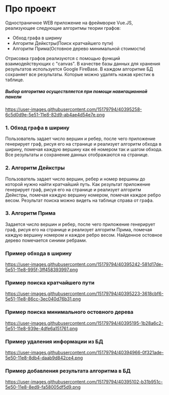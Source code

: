 # Про проект
Одностраничное WEB приложение на фреймворке Vue.JS, реализующее следующие алгоритмы теории графов:
 - Обход графа в ширину
 - Алгоритм Дейкстры(Поиск кратчайшего пути)
 - Алгоритм Прима(Остовное дерево минимальной стоимости)

Отрисовка графов реализуются с помощью функций взаимодействующих с "canvas".
В качестве базы данных для хранения результатов используется Google FireBase. В каждом алгоритме БД сохраняет все результаты. Которые можно удалять нажав крестик в таблице.

##### Выбор алгоритма осуществляется при помощи навигационной панели

https://user-images.githubusercontent.com/15179794/40395258-6c5d0d9e-5e51-11e8-82d9-ab4ae4d54e7e.png

### 1. Обход графа в ширину
Пользователь задает число вершин и ребер, после чего приложение генерирует граф, рисуя его на странице и реализует алгоритм обхода в ширину, помечая каждую вершину как её номером так и шагом обхода. Все результаты и сохранение данных отображаются на странице.

### 2. Алгоритм Дейкстры
Пользователь задает число вершин, ребер и номер вершины до которой нужно найти кратчайший путь. Как результат приложение генерирует граф, рисуя его на странице и реализует алгоритм Дейкстры, помечая каждую вершину номером, помечая каждое ребро весом. Результат поиска можно видеть на таблице справа от графа.

### 3. Алгоритм Прима
Задается число вершин и ребер, после чего приложение генерирует граф, рисуя его на странице и реализует алгоритм Прима, помечая каждую вершину номером и каждое ребро весом. Найденное остовное дерево помечается синими ребрами.

### Пример обхода в ширину

https://user-images.githubusercontent.com/15179794/40395242-581d17de-5e51-11e8-995f-3ff458393997.png

### Пример поиска кратчайшего пути

https://user-images.githubusercontent.com/15179794/40395223-3618cbf6-5e51-11e8-86cc-3ec040d76b31.png

### Пример поиска минимального остовного дерева
https://user-images.githubusercontent.com/15179794/40395195-1b28a6c2-5e51-11e8-939e-4dfe6a151761.png

### Пример удаления информации из БД

https://user-images.githubusercontent.com/15179794/40394966-0f321ade-5e50-11e8-8db4-daab9d842ce4.png

### Пример добавления результата алгоритма в БД

https://user-images.githubusercontent.com/15179794/40395102-b31b951c-5e50-11e8-8ed9-fa58005df5d9.png
